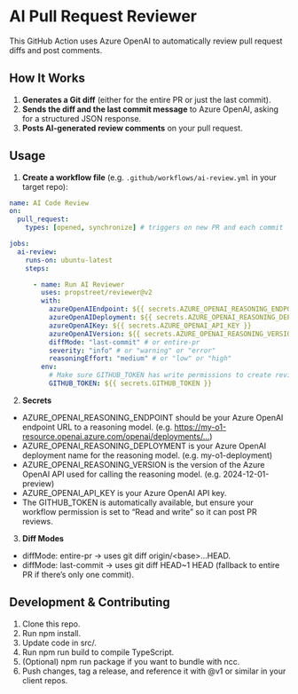 # AI Pull Request Reviewer

This GitHub Action uses Azure OpenAI to automatically review pull request diffs and post comments.  

## How It Works

1. **Generates a Git diff** (either for the entire PR or just the last commit).
2. **Sends the diff and the last commit message** to Azure OpenAI, asking for a structured JSON response.
3. **Posts AI-generated review comments** on your pull request.

## Usage

1. **Create a workflow file** (e.g. `.github/workflows/ai-review.yml` in your target repo):

```yaml
name: AI Code Review
on:
  pull_request:
    types: [opened, synchronize] # triggers on new PR and each commit

jobs:
  ai-review:
    runs-on: ubuntu-latest
    steps:

      - name: Run AI Reviewer
        uses: propstreet/reviewer@v2
        with:
          azureOpenAIEndpoint: ${{ secrets.AZURE_OPENAI_REASONING_ENDPOINT }}
          azureOpenAIDeployment: ${{ secrets.AZURE_OPENAI_REASONING_DEPLOYMENT }}
          azureOpenAIKey: ${{ secrets.AZURE_OPENAI_API_KEY }}
          azureOpenAIVersion: ${{ secrets.AZURE_OPENAI_REASONING_VERSION }}
          diffMode: "last-commit" # or entire-pr
          severity: "info" # or "warning" or "error"
          reasoningEffort: "medium" # or "low" or "high"
        env:
          # Make sure GITHUB_TOKEN has write permissions to create reviews
          GITHUB_TOKEN: ${{ secrets.GITHUB_TOKEN }}

```

2. **Secrets**

- AZURE_OPENAI_REASONING_ENDPOINT should be your Azure OpenAI endpoint URL to a reasoning model. (e.g. <https://my-o1-resource.openai.azure.com/openai/deployments/...>)
- AZURE_OPENAI_REASONING_DEPLOYMENT is your Azure OpenAI deployment name for the reasoning model. (e.g. my-o1-deployment)
- AZURE_OPENAI_REASONING_VERSION is the version of the Azure OpenAI API used for calling the reasoning model. (e.g. 2024-12-01-preview)
- AZURE_OPENAI_API_KEY is your Azure OpenAI API key.
- The GITHUB_TOKEN is automatically available, but ensure your workflow permission is set to “Read and write” so it can post PR reviews.

3. **Diff Modes**

- diffMode: entire-pr → uses git diff origin/\<base>...HEAD.
- diffMode: last-commit → uses git diff HEAD~1 HEAD (fallback to entire PR if there’s only one commit).

## Development & Contributing

1. Clone this repo.
2. Run npm install.
3. Update code in src/.
4. Run npm run build to compile TypeScript.
5. (Optional) npm run package if you want to bundle with ncc.
6. Push changes, tag a release, and reference it with @v1 or similar in your client repos.
